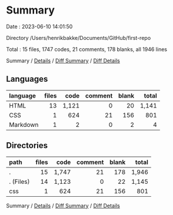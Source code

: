 # Summary

Date : 2023-06-10 14:01:50

Directory /Users/henrikbakke/Documents/GitHub/first-repo

Total : 15 files,  1747 codes, 21 comments, 178 blanks, all 1946 lines

Summary / [Details](details.md) / [Diff Summary](diff.md) / [Diff Details](diff-details.md)

## Languages
| language | files | code | comment | blank | total |
| :--- | ---: | ---: | ---: | ---: | ---: |
| HTML | 13 | 1,121 | 0 | 20 | 1,141 |
| CSS | 1 | 624 | 21 | 156 | 801 |
| Markdown | 1 | 2 | 0 | 2 | 4 |

## Directories
| path | files | code | comment | blank | total |
| :--- | ---: | ---: | ---: | ---: | ---: |
| . | 15 | 1,747 | 21 | 178 | 1,946 |
| . (Files) | 14 | 1,123 | 0 | 22 | 1,145 |
| css | 1 | 624 | 21 | 156 | 801 |

Summary / [Details](details.md) / [Diff Summary](diff.md) / [Diff Details](diff-details.md)